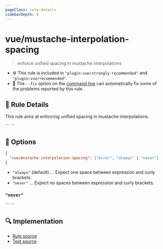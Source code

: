 ```yaml
---
pageClass: rule-details
sidebarDepth: 0
---
```

# vue/mustache-interpolation-spacing
> enforce unified spacing in mustache interpolations

- :gear: This rule is included in `"plugin:vue/strongly-recommended"` and `"plugin:vue/recommended"`.
- :wrench: The `--fix` option on the [command line](https://eslint.org/docs/user-guide/command-line-interface#fixing-problems) can automatically fix some of the problems reported by this rule.

## :book: Rule Details

This rule aims at enforcing unified spacing in mustache interpolations.

<eslint-code-block fix :rules="{'vue/mustache-interpolation-spacing': ['error']}">
```
<template>
  <!-- ✓ GOOD -->
  <div>{{ text }}</div>
  <div>{{   text   }}</div><!-- Use vue/no-multi-spaces rule to disallow multiple spaces. -->

  <!-- ✗ BAD -->
  <div>{{text}}</div>
</template>
```
</eslint-code-block>

## :wrench: Options

```json
{
  "vue/mustache-interpolation-spacing": ["error", "always" | "never"]
}
```

- `"always"` (default) ... Expect one space between expression and curly brackets.
- `"never"` ... Expect no spaces between expression and curly brackets.

### `"never"`

<eslint-code-block fix :rules="{'vue/mustache-interpolation-spacing': ['error', 'never']}">
```
<template>
  <!-- ✓ GOOD -->
  <div>{{text}}</div>

  <!-- ✗ BAD -->
  <div>{{   text   }}</div>
  <div>{{ text }}</div>
</template>
```
</eslint-code-block>

## :mag: Implementation

- [Rule source](https://github.com/vuejs/eslint-plugin-vue/blob/master/lib/rules/mustache-interpolation-spacing.js)
- [Test source](https://github.com/vuejs/eslint-plugin-vue/blob/master/tests/lib/rules/mustache-interpolation-spacing.js)
